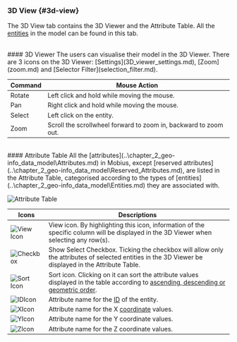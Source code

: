 ### 3D View {#3d-view}

The 3D View tab contains the 3D Viewer and the Attribute Table. All the [entities](/chapter_2_geo-info_data_model/Entities.md) in the model can be found in this tab.

<br>
#### 3D Viewer
The users can visualise their model in the 3D Viewer. There are 3 icons on the 3D Viewer: [Settings](3D_viewer_settings.md), [Zoom](zoom.md) and [Selector Filter](selection_filter.md).

| Command | Mouse Action |
| --- | --- |
| Rotate | Left click and hold while moving the mouse. |
| Pan | Right click and hold while moving the mouse. |
| Select | Left click on the entity. |
| Zoom | Scroll the scrollwheel forward to zoom in, backward to zoom out. |

<br>
#### Attribute Table
All the [attributes](..\chapter_2_geo-info_data_model\Attributes.md) in Mobius, except [reserved attributes](..\chapter_2_geo-info_data_model\Reserved_Attributes.md), are listed in the Attribute Table, categorised according to the types of [entities](..\chapter_2_geo-info_data_model\Entities.md) they are associated with.

![Attribute Table](..\..\assets\chapter_1_assets\AttributeTable.jpg)

| Icons | Descriptions |
| --- | --- |
|![View Icon](..\..\assets\chapter_1_assets\ViewIcon.png) <br> | View icon. By highlighting this icon, information of the specific column will be displayed in the 3D Viewer when selecting any row(s). |
| ![Checkbox](..\..\assets\chapter_1_assets\ShowSelected.png) <br> | Show Select Checkbox. Ticking the checkbox will allow only the attributes of selected entities in the 3D Viewer be displayed in the Attribute Table. |
| ![Sort Icon](..\..\assets\chapter_1_assets\SortIcon.png)<br> | Sort icon. Clicking on it can sort the attribute values displayed in the table according to [ascending, descending or geometric order](/chapter_3_procedures/List.md). |
| ![IDIcon](..\..\assets\chapter_1_assets\IdIcon.png)<br> | Attribute name for the [ID](..\chapter_2_geo-info_data_model\Default_Attributes.md) of the entity. |
| ![XIcon](..\..\assets\chapter_1_assets\XIcon.png)<br> | Attribute name for the X [coordinate](..\chapter_2_geo-info_data_model\Position.md) values. |
| ![YIcon](..\..\assets\chapter_1_assets\YIcon.png)<br> | Attribute name for the Y coordinate values. |
| ![ZIcon](..\..\assets\chapter_1_assets\ZIcon.png)<br> | Attribute name for the Z coordinate values. |